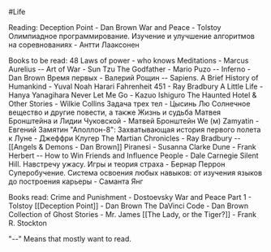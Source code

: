 #Life 

Reading:
Deception Point - Dan Brown
War and Peace - Tolstoy
Олимпиадное программирование. Изучение и улучшение алгоритмов на соревнованиях - Антти Лааксонен

Books to be read:
48 Laws of power - who knows
Meditations - Marcus Aurelius
 -- Art of War - Sun Tzu
The Godfather - Mario Puzo
 -- Inferno - Dan Brown 
Время первых - Валерий Рощин 
 -- Sapiens. A Brief History of Humankind - Yuval Noah Harari
Fahrenheit 451 - Ray Bradbury
A Little Life - Hanya Yanagihara
Never Let Me Go - Kazuo Ishiguro
The Haunted Hotel & Other Stories - Wilkie Collins
Задача трех тел - Цысинь Лю
Солнечное вещество и другие повести, а также Жизнь и судьба Матвея Бронштейна и Лидии Чуковской - Матвей Бронштейн
We (м) Zamyatin - Евгений Замятин
"Аполлон-8": Захватывающая история первого полета к Луне - Джеффри Клугер
The Martian Chronicles - Ray Bradbury
 -- [[Angels & Demons - Dan Brown]]
Piranesi - Susanna Clarke
Dune - Frank Herbert
 -- How to Win Friends and Influence People - Dale Carnegie
Silent Hill. Навстречу ужасу. Игры и теория страха - Бернар Перрон
Суперобучение. Система освоения любых навыков: от изучения языков до построения карьеры - Саманта Янг

Books read:
Crime and Punishment - Dostoevsky
War and Peace Part 1 - Tolstoy
[[Deception Point]] - Dan Brown
The DaVinci Code - Dan Brown
Collection of Ghost Stories - Mr. James
[[The Lady, or the Tiger?]] - Frank R. Stockton



"--" Means that mostly want to read.

